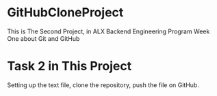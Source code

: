 # GitHubCloneProject
This is The Second Project, in ALX Backend Engineering Program Week One about Git and GitHub

# Task 2 in This Project
Setting up the text file, clone the repository, push the file on GitHub.

